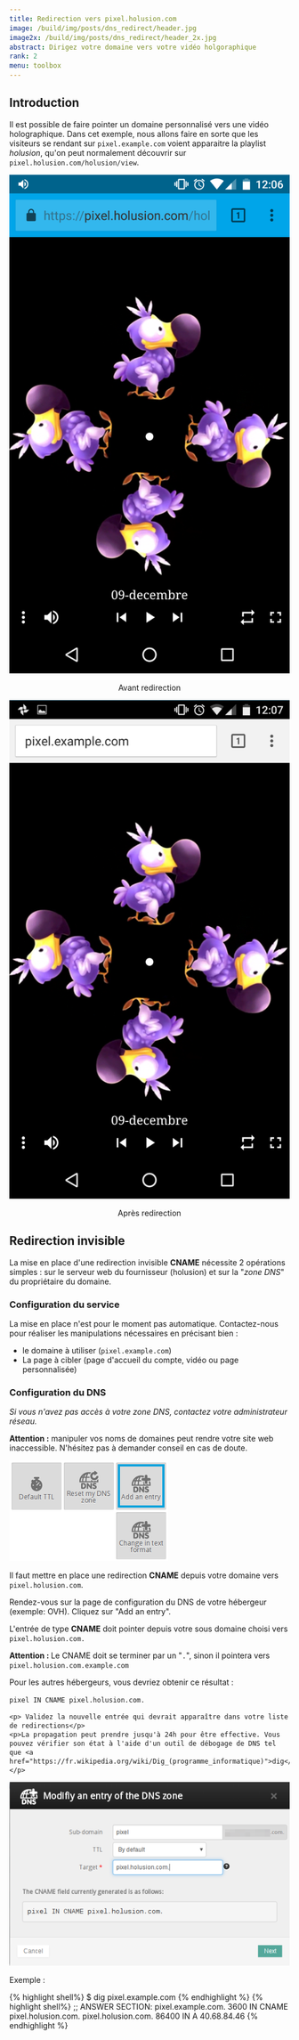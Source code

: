 ```yaml
---
title: Redirection vers pixel.holusion.com
image: /build/img/posts/dns_redirect/header.jpg
image2x: /build/img/posts/dns_redirect/header_2x.jpg
abstract: Dirigez votre domaine vers votre vidéo holgoraphique
rank: 2
menu: toolbox
---
```


## Introduction

Il est possible de faire pointer un domaine personnalisé vers une vidéo holographique. Dans cet exemple, nous allons faire en sorte que les visiteurs se rendant sur `pixel.example.com` voient apparaitre la playlist *holusion*, qu'on peut normalement découvrir sur `pixel.holusion.com/holusion/view`.

<div class="row">
  <div class="col-md-3 col-md-offset-3 col-sm-6">
    <img class="img-responsive" src="/static/img/posts/dns_redirect/redirect_holusion.png" alt="URL originale avant redirection">
    <p align="center">Avant redirection</p>
  </div>
  <div class="col-md-3 col-sm-6">
    <img class="img-responsive" src="/static/img/posts/dns_redirect/redirect_example.png" alt="URL de lap age après redirection">
    <p align="center">Après redirection</p>
  </div>
</div>

## Redirection invisible

La mise en place d'une redirection invisible **CNAME** nécessite 2 opérations simples : sur le serveur web du fournisseur (holusion) et sur la "*zone DNS*" du propriétaire du domaine.

### Configuration du service

La mise en place n'est pour le moment pas automatique. Contactez-nous pour réaliser les manipulations nécessaires en précisant bien :

- le domaine à utiliser (`pixel.example.com`)
- La page à cibler (page d'accueil du compte, vidéo ou page personnalisée)

### Configuration du DNS

*Si vous n'avez pas accès à votre zone DNS, contactez votre administrateur réseau.*

**Attention :** manipuler vos noms de domaines peut rendre votre site web inaccessible. N'hésitez pas à demander conseil en cas de doute.
<div class="row">  
  <div class="col-md-6">
    <img class="img-responsive" alt="dns zone add entry" src="/static/img/posts/dns_redirect/dns_zone.png">
  </div>
  <div class="col-md-6">
    <p>Il faut mettre en place une redirection <b>CNAME</b> depuis votre domaine vers <code>pixel.holusion.com</code>.
    </p>
    <p>Rendez-vous sur la page de configuration du DNS de votre hébergeur (exemple: OVH). Cliquez sur "Add an entry".</p>
  </div>
</div>

<div class="row">  
  <div class="col-md-6">
    <p>L'entrée de type <b>CNAME</b> doit pointer depuis votre sous domaine choisi vers <code>pixel.holusion.com.</code></p>
    <p><b>Attention : </b>Le CNAME doit se terminer par un "<code>.</code>", sinon il pointera vers <code>pixel.holusion.com.example.com</code></p>
    <p> Pour les autres hébergeurs, vous devriez obtenir ce résultat :</p>
    <code>pixel IN CNAME pixel.holusion.com.</code>

    <p> Validez la nouvelle entrée qui devrait apparaître dans votre liste de redirections</p>
    <p>La propagation peut prendre jusqu'à 24h pour être effective. Vous pouvez vérifier son état à l'aide d'un outil de débogage de DNS tel que <a href="https://fr.wikipedia.org/wiki/Dig_(programme_informatique)">dig</a>.</p>
  </div>
  <div class="col-md-6">
    <img class="img-responsive" alt="dns zone edit CNAME" src="/static/img/posts/dns_redirect/dns_create.png">
  </div>
</div>

<p>Exemple :</p>
{% highlight shell%}
$ dig pixel.example.com
{% endhighlight %}
{% highlight shell%}
;; ANSWER SECTION:
pixel.example.com. 3600 IN	CNAME	pixel.holusion.com.
pixel.holusion.com.	86400	IN	A	40.68.84.46
{% endhighlight %}
